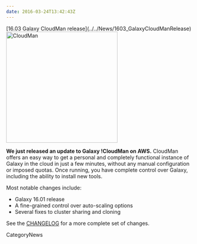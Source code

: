 ```yaml
---
date: 2016-03-24T13:42:43Z
---
```

<div class='newsItemHeader'>[16.03 Galaxy CloudMan release](../../News/1603_GalaxyCloudManRelease)</div>

<div class='right'><a href='/CloudMan'><img src='/Images/Logos/CloudManWideBlackLogo.png' alt='CloudMan' width="300" /></a></div>

**We just released an update to Galaxy !CloudMan on AWS.** CloudMan offers an easy way to get a personal and completely functional instance of Galaxy in the cloud in just a few minutes, without any manual configuration or imposed quotas. Once running, you have complete control over Galaxy, including the ability to install new tools.

Most notable changes include:
* Galaxy 16.01 release
* A fine-grained control over auto-scaling options
* Several fixes to cluster sharing and cloning

See the [CHANGELOG](https://github.com/galaxyproject/cloudman/blob/master/CHANGELOG.md) for a more complete set of changes.


CategoryNews
